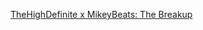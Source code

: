 ---
layout: post
wordpress_id: 541
wordpress_url: http://noesbueno.com/archives/541
date: '2010-04-03 13:57:39 -0500'
date_gmt: '2010-04-03 18:57:39 -0500'
body: |
  <p><a href="http://www.thehighdefinite.com/2010/03/thehighdefinite-x-mikeybeats-the-breakup/">TheHighDefinite x MikeyBeats: The Breakup</a></p>
---
